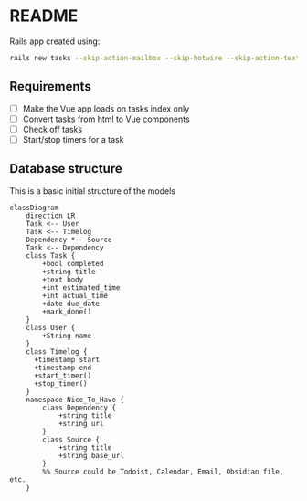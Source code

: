 # README

Rails app created using:

```bash
rails new tasks --skip-action-mailbox --skip-hotwire --skip-action-text --database=postgresql --css bootstrap
```

## Requirements

- [ ] Make the Vue app loads on tasks index only
- [ ] Convert tasks from html to Vue components
- [ ] Check off tasks
- [ ] Start/stop timers for a task

## Database structure

This is a basic initial structure of the models

```mermaid
classDiagram
    direction LR
    Task <-- User
    Task <-- Timelog
    Dependency *-- Source
    Task <-- Dependency
    class Task {
        +bool completed
        +string title
        +text body
        +int estimated_time
        +int actual_time
        +date due_date
        +mark_done()
    }
    class User {
        +String name
    }
    class Timelog {
      +timestamp start
      +timestamp end
      +start_timer()
      +stop_timer()
    }
    namespace Nice_To_Have {
        class Dependency {
            +string title
            +string url
        }
        class Source {
            +string title
            +string base_url
        }
        %% Source could be Todoist, Calendar, Email, Obsidian file, etc.
    }
```
